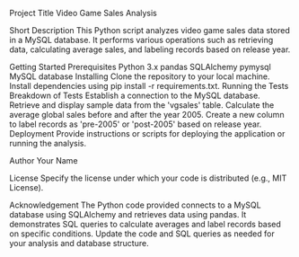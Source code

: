 Project Title
Video Game Sales Analysis

Short Description
This Python script analyzes video game sales data stored in a MySQL database. It performs various operations such as retrieving data, calculating average sales, and labeling records based on release year.

Getting Started
Prerequisites
Python 3.x
pandas
SQLAlchemy
pymysql
MySQL database
Installing
Clone the repository to your local machine.
Install dependencies using pip install -r requirements.txt.
Running the Tests
Breakdown of Tests
Establish a connection to the MySQL database.
Retrieve and display sample data from the 'vgsales' table.
Calculate the average global sales before and after the year 2005.
Create a new column to label records as 'pre-2005' or 'post-2005' based on release year.
Deployment
Provide instructions or scripts for deploying the application or running the analysis.

Author
Your Name

License
Specify the license under which your code is distributed (e.g., MIT License).

Acknowledgement
The Python code provided connects to a MySQL database using SQLAlchemy and retrieves data using pandas. It demonstrates SQL queries to calculate averages and label records based on specific conditions. Update the code and SQL queries as needed for your analysis and database structure.
